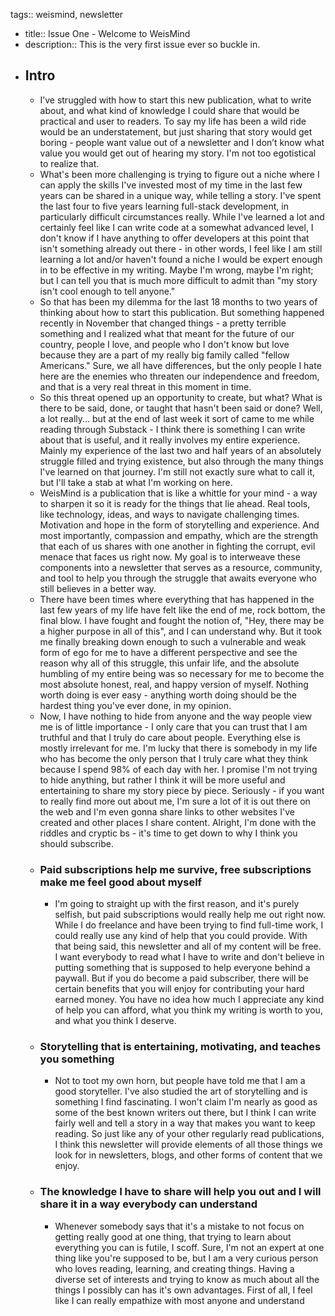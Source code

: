 tags:: weismind, newsletter

- title:: Issue One - Welcome to WeisMind
- description:: This is the very first issue ever so buckle in.
- ## Intro
	- I’ve struggled with how to start this new publication, what to write about, and what kind of knowledge I could share that would be practical and user to readers. To say my life has been a wild ride would be an understatement, but just sharing that story would get boring - people want value out of a newsletter and I don’t know what value you would get out of hearing my story. I'm not too egotistical to realize that.
	- What's been more challenging is trying to figure out a niche where I can apply the skills I've invested most of my time in the last few years can be shared in a unique way, while telling a story. I've spent the last four to five years learning full-stack development, in particularly difficult circumstances really. While I've learned a lot and certainly feel like I can write code at a somewhat advanced level, I don't know if I have anything to offer developers at this point that isn't something already out there - in other words, I feel like I am still learning a lot and/or haven't found a niche I would be expert enough in to be effective in my writing. Maybe I'm wrong, maybe I'm right; but I can tell you that is much more difficult to admit than "my story isn't cool enough to tell anyone."
	- So that has been my dilemma for the last 18 months to two years of thinking about how to start this publication. But something happened recently in November that changed things - a pretty terrible something and I realized what that meant for the future of our country, people I love, and people who I don't know but love because they are a part of my really big family called "fellow Americans." Sure, we all have differences, but the only people I hate here are the enemies who threaten our independence and freedom, and that is a very real threat in this moment in time.
	- So this threat opened up an opportunity to create, but what? What is there to be said, done, or taught that hasn't been said or done? Well, a lot really... but at the end of last week it sort of came to me while reading through Substack - I think there is something I can write about that is useful, and it really involves my entire experience. Mainly my experience of the last two and half years of an absolutely struggle filled and trying existence, but also through the many things I've learned on that journey. I'm still not exactly sure what to call it, but I'll take a stab at what I'm working on here.
	- WeisMind is a publication that is like a whittle for your mind - a way to sharpen it so it is ready for the things that lie ahead. Real tools, like technology, ideas, and ways to navigate challenging times. Motivation and hope in the form of storytelling and experience. And most importantly, compassion and empathy, which are the strength that each of us shares with one another in fighting the corrupt, evil menace that faces us right now. My goal is to interweave these components into a newsletter that serves as a resource, community, and tool to help you through the struggle that awaits everyone who still believes in a better way.
	- There have been times where everything that has happened in the last few years of my life have felt like the end of me, rock bottom, the final blow. I have fought and fought the notion of, "Hey, there may be a higher purpose in all of this", and I can understand why. But it took me finally breaking down enough to such a vulnerable and weak form of ego for me to have a different perspective and see the reason why all of this struggle, this unfair life, and the absolute humbling of my entire being was so necessary for me to become the most absolute honest, real, and happy version of myself. Nothing worth doing is ever easy - anything worth doing should be the hardest thing you've ever done, in my opinion.
	- Now, I have nothing to hide from anyone and the way people view me is of little importance - I only care that you can trust that I am truthful and that I truly do care about people. Everything else is mostly irrelevant for me. I'm lucky that there is somebody in my life who has become the only person that I truly care what they think because I spend 98% of each day with her. I promise I'm not trying to hide anything, but rather I think it will be more useful and entertaining to share my story piece by piece. Seriously - if you want to really find more out about me, I'm sure a lot of it is out there on the web and I'm even gonna share links to other websites I've created and other places I share content. Alright, I'm done with the riddles and cryptic bs - it's time to get down to why I think you should subscribe.
	- ### Paid subscriptions help me survive, free subscriptions make me feel good about myself
		- I'm going to straight up with the first reason, and it's purely selfish, but paid subscriptions would really help me out right now. While I do freelance and have been trying to find full-time work, I could really use any kind of help that you could provide. With that being said, this newsletter and all of my content will be free. I want everybody to read what I have to write and don't believe in putting something that is supposed to help everyone behind a paywall. But if you do become a paid subscriber, there will be certain benefits that you will enjoy for contributing your hard earned money. You have no idea how much I appreciate any kind of help you can afford, what you think my writing is worth to you, and what you think I deserve.
	- ### Storytelling that is entertaining, motivating, and teaches you something
		- Not to toot my own horn, but people have told me that I am a good storyteller. I've also studied the art of storytelling and is something I find fascinating. I won't claim I'm nearly as good as some of the best known writers out there, but I think I can write fairly well and tell a story in a way that makes you want to keep reading. So just like any of your other regularly read publications, I think this newsletter will provide elements of all those things we look for in newsletters, blogs, and other forms of content that we enjoy.
	- ### The knowledge I have to share will help you out and I will share it in a way everybody can understand
		- Whenever somebody says that it's a mistake to not focus on getting really good at one thing, that trying to learn about everything you can is futile, I scoff. Sure, I'm not an expert at one thing like you're supposed to be, but I am a very curious person who loves reading, learning, and creating things. Having a diverse set of interests and trying to know as much about all the things I possibly can has it's own advantages. First of all, I feel like I can really empathize with most anyone and understand